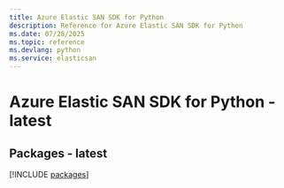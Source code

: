 ```yaml
---
title: Azure Elastic SAN SDK for Python
description: Reference for Azure Elastic SAN SDK for Python
ms.date: 07/28/2025
ms.topic: reference
ms.devlang: python
ms.service: elasticsan
---
```

# Azure Elastic SAN SDK for Python - latest
## Packages - latest
[!INCLUDE [packages](elastic-san-index.md)]